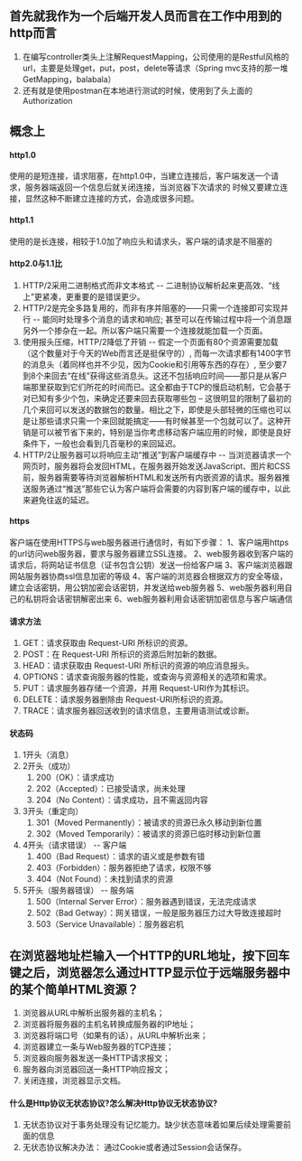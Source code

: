 ## 首先就我作为一个后端开发人员而言在工作中用到的http而言
1. 在编写controller类头上注解RequestMapping，公司使用的是Restful风格的url，主要是处理get，put，post，delete等请求（Spring mvc支持的那一堆GetMapping，balabala）
2. 还有就是使用postman在本地进行测试的时候，使用到了头上面的Authorization

## 概念上
#### http1.0
使用的是短连接，请求阻塞，在http1.0中，当建立连接后，客户端发送一个请求，服务器端返回一个信息后就关闭连接，当浏览器下次请求的 时候又要建立连接，显然这种不断建立连接的方式，会造成很多问题。

#### http1.1
使用的是长连接，相较于1.0加了响应头和请求头，客户端的请求是不阻塞的

#### http2.0与1.1比
1. HTTP/2采用二进制格式而非文本格式 -- 二进制协议解析起来更高效、“线上”更紧凑，更重要的是错误更少。
2. HTTP/2是完全多路复用的，而非有序并阻塞的——只需一个连接即可实现并行 -- 能同时处理多个消息的请求和响应; 甚至可以在传输过程中将一个消息跟另外一个掺杂在一起。所以客户端只需要一个连接就能加载一个页面。
3. 使用报头压缩，HTTP/2降低了开销  --  假定一个页面有80个资源需要加载（这个数量对于今天的Web而言还是挺保守的）, 而每一次请求都有1400字节的消息头（着同样也并不少见，因为Cookie和引用等东西的存在）, 至少要7到8个来回去“在线”获得这些消息头。这还不包括响应时间——那只是从客户端那里获取到它们所花的时间而已。这全都由于TCP的慢启动机制，它会基于对已知有多少个包，来确定还要来回去获取哪些包 – 这很明显的限制了最初的几个来回可以发送的数据包的数量。相比之下，即使是头部轻微的压缩也可以是让那些请求只需一个来回就能搞定——有时候甚至一个包就可以了。这种开销是可以被节省下来的，特别是当你考虑移动客户端应用的时候，即使是良好条件下，一般也会看到几百毫秒的来回延迟。
4. HTTP/2让服务器可以将响应主动“推送”到客户端缓存中 -- 当浏览器请求一个网页时，服务器将会发回HTML，在服务器开始发送JavaScript、图片和CSS前，服务器需要等待浏览器解析HTML和发送所有内嵌资源的请求。服务器推送服务通过“推送”那些它认为客户端将会需要的内容到客户端的缓存中，以此来避免往返的延迟。

#### https
客户端在使用HTTPS与web服务器进行通信时，有如下步骤：
1、客户端用https的url访问web服务器，要求与服务器建立SSL连接。
2、web服务器收到客户端的请求后，将网站证书信息（证书包含公钥）发送一份给客户端
3、客户端浏览器跟网站服务器协商ssl信息加密的等级
4、客户端的浏览器会根据双方的安全等级，建立会话密钥，用公钥加密会话密钥，并发送给web服务器
5、web服务器利用自己的私钥将会话密钥解密出来
6、web服务器利用会话密钥加密信息与客户端通信

#### 请求方法
1. GET：请求获取由 Request-URI 所标识的资源。
2. POST：在 Request-URI 所标识的资源后附加新的数据。
3. HEAD：请求获取由 Request-URI 所标识的资源的响应消息报头。
4. OPTIONS：请求查询服务器的性能，或查询与资源相关的选项和需求。
5. PUT：请求服务器存储一个资源，并用 Request-URI作为其标识。
6. DELETE：请求服务器删除由 Request-URI所标识的资源。
7. TRACE：请求服务器回送收到的请求信息，主要用语测试或诊断。

#### 状态码
1. 1开头（消息）
2. 2开头（成功）
    1. 200（OK）：请求成功
    2. 202（Accepted）：已接受请求，尚未处理
    3. 204（No Content）：请求成功，且不需返回内容
3. 3开头（重定向）
    1. 301（Moved Permanently）：被请求的资源已永久移动到新位置
    2. 302（Moved Temporarily）：被请求的资源已临时移动到新位置
4. 4开头（请求错误） -- 客户端
    1. 400（Bad Request）：请求的语义或是参数有错
    2. 403（Forbidden）：服务器拒绝了请求，权限不够
    3. 404（Not Found）：未找到请求的资源
5. 5开头（服务器错误） -- 服务端
    1. 500（Internal Server Error）：服务器遇到错误，无法完成请求
    2. 502（Bad Getway）：网关错误，一般是服务器压力过大导致连接超时
    3. 503（Service Unavailable）：服务器宕机

## 在浏览器地址栏输入一个HTTP的URL地址，按下回车键之后，浏览器怎么通过HTTP显示位于远端服务器中的某个简单HTML资源？
1. 浏览器从URL中解析出服务器的主机名；
2. 浏览器将服务器的主机名转换成服务器的IP地址；
3. 浏览器将端口号（如果有的话），从URL中解析出来；
4. 浏览器建立一条与Web服务器的TCP连接；
5. 浏览器向服务器发送一条HTTP请求报文；
6. 服务器向浏览器回送一条HTTP响应报文；
7. 关闭连接，浏览器显示文档。

#### 什么是Http协议无状态协议?怎么解决Http协议无状态协议?
1. 无状态协议对于事务处理没有记忆能力。缺少状态意味着如果后续处理需要前面的信息
2. 无状态协议解决办法： 通过Cookie或者通过Session会话保存。